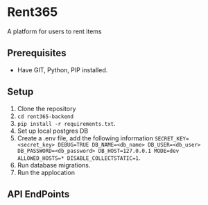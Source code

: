 # Rent365
A platform for users to rent items

## Prerequisites
- Have GIT, Python, PIP installed.


## Setup
1. Clone the repository
2. `cd rent365-backend`
3. `pip install -r requirements.txt`.
4. Set up local postgres DB
5. Create a .env file, add the following information
`SECRET_KEY=<secret_key>
DEBUG=TRUE
DB_NAME=<db_name>
DB_USER=<db_user>
DB_PASSWORD=<db_password>
DB_HOST=127.0.0.1
MODE=dev
ALLOWED_HOSTS=*
DISABLE_COLLECTSTATIC=1`.
6. Run database migrations.
7. Run the applocation

## API EndPoints
